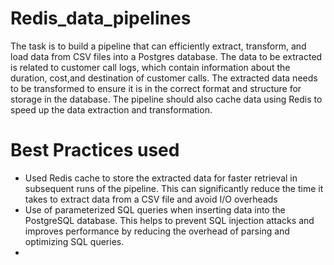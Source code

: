 # Redis_data_pipelines
The task is to build a pipeline that can efficiently extract, transform, and load data from CSV files into a Postgres database. The data to be extracted is related to customer call logs, which contain information about the duration, cost,and destination of customer calls. 
The extracted data needs to be transformed to ensure it is in the correct format and structure for storage in the database. The pipeline should also cache
data using Redis to speed up the data extraction and transformation.


# Best Practices used
* Used Redis cache to store the extracted data for faster retrieval in subsequent runs of the pipeline. This can significantly reduce the time it takes to extract data from a CSV file and avoid I/O overheads
* Use of parameterized SQL queries when inserting data into the PostgreSQL database. This helps to prevent SQL injection attacks and improves performance by reducing the overhead of parsing and optimizing SQL queries.
* 
